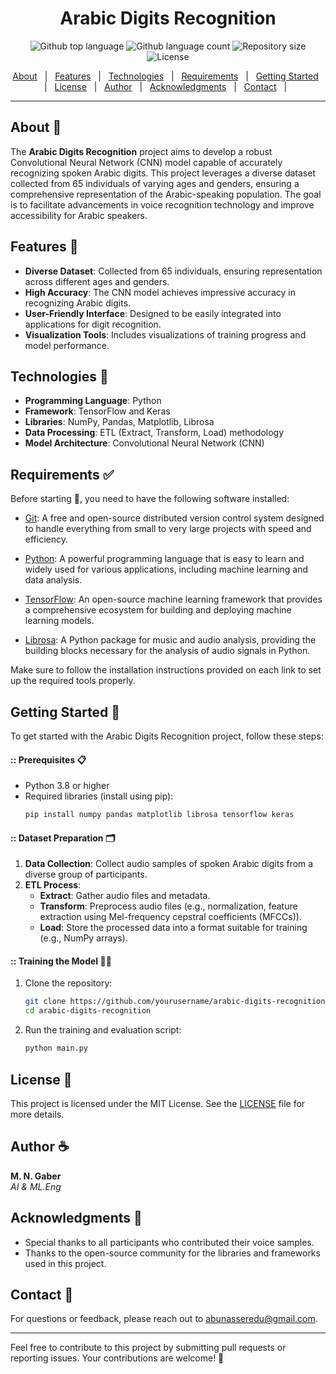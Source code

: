 <!-- div align="center" id="top"> 
  <img src="./.github/app.gif" alt="Arabic Digits Recognition" />

  &#xa0;

  <!-- <a href="https://arabicdigitsrecognition.netlify.app">Demo</a> -->
</div>

<h1 align="center">Arabic Digits Recognition</h1>

<p align="center">
  <img alt="Github top language" src="https://img.shields.io/github/languages/top/mohammednasserahmed/arabic-digits-recognition?color=56GEB8">

  <img alt="Github language count" src="https://img.shields.io/github/languages/count/mohammednasserahmed/arabic-digits-recognition?color=56BEB8">

  <img alt="Repository size" src="https://img.shields.io/github/repo-size/mohammednasserahmed/arabic-digits-recognition?color=56REB9">

  <img alt="License" src="https://img.shields.io/github/license/mohammednasserahmed/arabic-digits-recognition?color=56BEB8">
  </p>
  <p align="center">
  <a href="#about-dart">About</a> &#xa0; | &#xa0; 
  <a href="#features-star2">Features</a> &#xa0; | &#xa0;
  <a href="#technologies-checkered_flag">Technologies</a> &#xa0; | &#xa0;
  <a href="#requirements-white_check_mark">Requirements</a> &#xa0; | &#xa0;
  <a href="#getting-started-rocket">Getting Started</a> &#xa0; | &#xa0;
  <a href="#license-pencil">License</a> &#xa0; | &#xa0;
  <a href="https://github.com/mohammednasserahmed" target="_blank">Author</a>  &#xa0; | &#xa0;
  <a href="#acknowledgments-pray">Acknowledgments</a> &#xa0; | &#xa0;
  <a href="#contact-e-mail">Contact</a> &#xa0; | &#xa0;
</p>


---
## About :dart:

The **Arabic Digits Recognition** project aims to develop a robust Convolutional Neural Network (CNN) model capable of accurately recognizing spoken Arabic digits. This project leverages a diverse dataset collected from 65 individuals of varying ages and genders, ensuring a comprehensive representation of the Arabic-speaking population. The goal is to facilitate advancements in voice recognition technology and improve accessibility for Arabic speakers.

## Features :star2:

- **Diverse Dataset**: Collected from 65 individuals, ensuring representation across different ages and genders.
- **High Accuracy**: The CNN model achieves impressive accuracy in recognizing Arabic digits.
- **User-Friendly Interface**: Designed to be easily integrated into applications for digit recognition.
- **Visualization Tools**: Includes visualizations of training progress and model performance.

## Technologies :checkered_flag:

- **Programming Language**: Python
- **Framework**: TensorFlow and Keras
- **Libraries**: NumPy, Pandas, Matplotlib, Librosa
- **Data Processing**: ETL (Extract, Transform, Load) methodology
- **Model Architecture**: Convolutional Neural Network (CNN)

## Requirements :white_check_mark:

Before starting :checkered_flag:, you need to have the following software installed:

- [Git](https://git-scm.com): A free and open-source distributed version control system designed to handle everything from small to very large projects with speed and efficiency.

- [Python](https://www.python.org/downloads/): A powerful programming language that is easy to learn and widely used for various applications, including machine learning and data analysis.

- [TensorFlow](https://www.tensorflow.org/install): An open-source machine learning framework that provides a comprehensive ecosystem for building and deploying machine learning models.

- [Librosa](https://librosa.org/doc/latest/index.html): A Python package for music and audio analysis, providing the building blocks necessary for the analysis of audio signals in Python.

Make sure to follow the installation instructions provided on each link to set up the required tools properly.


## Getting Started :rocket:

To get started with the Arabic Digits Recognition project, follow these steps:

#### :: Prerequisites 📋

- Python 3.8 or higher
- Required libraries (install using pip):
  ```bash
  pip install numpy pandas matplotlib librosa tensorflow keras
  ```

#### :: Dataset Preparation 🗂️

1. **Data Collection**: Collect audio samples of spoken Arabic digits from a diverse group of participants.
2. **ETL Process**:
   - **Extract**: Gather audio files and metadata.
   - **Transform**: Preprocess audio files (e.g., normalization, feature extraction using Mel-frequency cepstral coefficients (MFCCs)).
   - **Load**: Store the processed data into a format suitable for training (e.g., NumPy arrays).

#### :: Training the Model 🏋️‍♀️

1. Clone the repository:
   ```bash
   git clone https://github.com/yourusername/arabic-digits-recognition.git
   cd arabic-digits-recognition
   ```

2. Run the training and evaluation script:
   ```bash
   python main.py
   ```

## License :pencil:

This project is licensed under the MIT License. See the [LICENSE](LICENSE) file for more details.

## Author :coffee:

**M. N. Gaber**  
*AI & ML.Eng*

## Acknowledgments :pray:

- Special thanks to all participants who contributed their voice samples.
- Thanks to the open-source community for the libraries and frameworks used in this project.

## Contact :e-mail:

For questions or feedback, please reach out to abunasseredu@gmail.com.

---

Feel free to contribute to this project by submitting pull requests or reporting issues. Your contributions are welcome! 🤝

```


